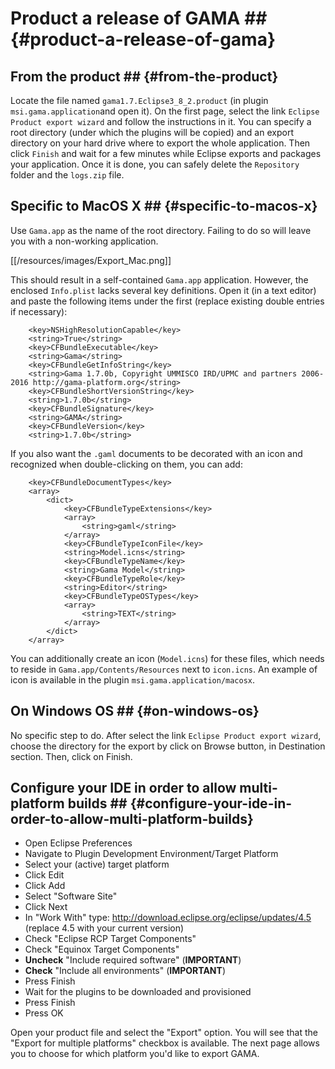 # Product a release of GAMA ## {#product-a-release-of-gama}
## From the product ## {#from-the-product}
Locate the file named `gama1.7.Eclipse3_8_2.product` (in plugin `msi.gama.application`and open it).
On the first page, select the link `Eclipse Product export wizard` and follow the instructions in it. You can specify a root directory (under which the plugins will be copied) and an export directory on your hard drive where to export the whole application. Then click `Finish` and wait for a few minutes while Eclipse exports and packages your application. Once it is done, you can safely delete the `Repository` folder and the `logs.zip` file.
## Specific to MacOS X ## {#specific-to-macos-x}
Use `Gama.app` as the name of the root directory. Failing to do so will leave you with a non-working application. 

[[/resources/images/Export_Mac.png]]

This should result in a self-contained `Gama.app` application. However, the enclosed `Info.plist` lacks several key definitions. Open it (in a text editor) and paste the following items under the first <dict> (replace existing double entries if necessary):
```
	<key>NSHighResolutionCapable</key>
	<string>True</string>
	<key>CFBundleExecutable</key>
	<string>Gama</string>
	<key>CFBundleGetInfoString</key>
	<string>Gama 1.7.0b, Copyright UMMISCO IRD/UPMC and partners 2006-2016 http://gama-platform.org</string>
	<key>CFBundleShortVersionString</key>
	<string>1.7.0b</string>
	<key>CFBundleSignature</key>
	<string>GAMA</string>
	<key>CFBundleVersion</key>
	<string>1.7.0b</string>

```

If you also want the `.gaml` documents to be decorated with an icon and recognized when double-clicking on them, you can add:
```
	<key>CFBundleDocumentTypes</key>
	<array>
		<dict>
			<key>CFBundleTypeExtensions</key>
			<array>
				<string>gaml</string>
			</array>
			<key>CFBundleTypeIconFile</key>
			<string>Model.icns</string>
			<key>CFBundleTypeName</key>
			<string>Gama Model</string>
			<key>CFBundleTypeRole</key>
			<string>Editor</string>
			<key>CFBundleTypeOSTypes</key>
			<array>
				<string>TEXT</string>
			</array>
		</dict>
	</array>
```

You can additionally create an icon (`Model.icns`) for these files, which needs to reside in `Gama.app/Contents/Resources` next to `icon.icns`. An example of icon is available in the plugin `msi.gama.application/macosx`. 

## On Windows OS ## {#on-windows-os}
No specific step to do. After select the link `Eclipse Product export wizard`, choose the directory for the export by click on Browse button, in Destination section. Then, click on Finish.

## Configure your IDE in order to allow multi-platform builds ## {#configure-your-ide-in-order-to-allow-multi-platform-builds}

* Open Eclipse Preferences
* Navigate to Plugin Development Environment/Target Platform
* Select your (active) target platform
* Click Edit
* Click Add
* Select "Software Site"
* Click Next
* In "Work With" type: http://download.eclipse.org/eclipse/updates/4.5 (replace 4.5 with your current version)
* Check "Eclipse RCP Target Components"
* Check "Equinox Target Components"
* **Uncheck** "Include required software" (**IMPORTANT**)
* **Check** "Include all environments" (**IMPORTANT**)
* Press Finish
* Wait for the plugins to be downloaded and provisioned
* Press Finish
* Press OK

Open your product file and select the "Export" option. You will see that the "Export for multiple platforms" checkbox is available. The next page allows you to choose for which platform you'd like to export GAMA.